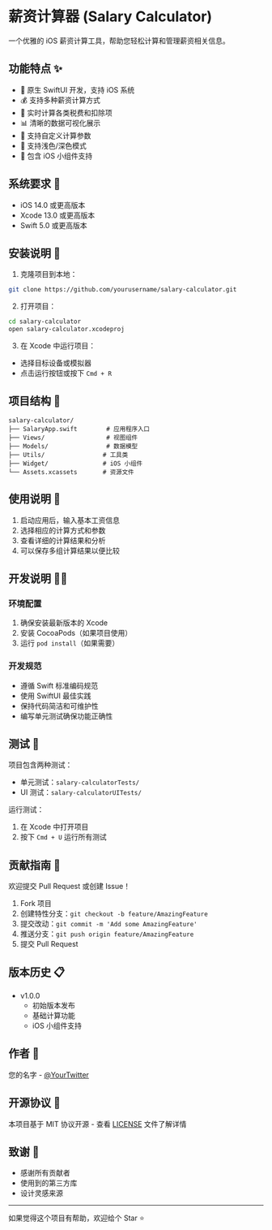 # 薪资计算器 (Salary Calculator)

一个优雅的 iOS 薪资计算工具，帮助您轻松计算和管理薪资相关信息。

## 功能特点 ✨

- 📱 原生 SwiftUI 开发，支持 iOS 系统
- 💰 支持多种薪资计算方式
- 🔄 实时计算各类税费和扣除项
- 📊 清晰的数据可视化展示
- 🎯 支持自定义计算参数
- 🌙 支持浅色/深色模式
- 🔌 包含 iOS 小组件支持

## 系统要求 🔧

- iOS 14.0 或更高版本
- Xcode 13.0 或更高版本
- Swift 5.0 或更高版本

## 安装说明 📲

1. 克隆项目到本地：

```bash
git clone https://github.com/yourusername/salary-calculator.git
```

2. 打开项目：

```bash
cd salary-calculator
open salary-calculator.xcodeproj
```

3. 在 Xcode 中运行项目：

- 选择目标设备或模拟器
- 点击运行按钮或按下 `Cmd + R`

## 项目结构 📁

```
salary-calculator/
├── SalaryApp.swift        # 应用程序入口
├── Views/                 # 视图组件
├── Models/                # 数据模型
├── Utils/                # 工具类
├── Widget/               # iOS 小组件
└── Assets.xcassets       # 资源文件
```

## 使用说明 📖

1. 启动应用后，输入基本工资信息
2. 选择相应的计算方式和参数
3. 查看详细的计算结果和分析
4. 可以保存多组计算结果以便比较

## 开发说明 👨‍💻

### 环境配置

1. 确保安装最新版本的 Xcode
2. 安装 CocoaPods（如果项目使用）
3. 运行 `pod install`（如果需要）

### 开发规范

- 遵循 Swift 标准编码规范
- 使用 SwiftUI 最佳实践
- 保持代码简洁和可维护性
- 编写单元测试确保功能正确性

## 测试 🧪

项目包含两种测试：

- 单元测试：`salary-calculatorTests/`
- UI 测试：`salary-calculatorUITests/`

运行测试：

1. 在 Xcode 中打开项目
2. 按下 `Cmd + U` 运行所有测试

## 贡献指南 🤝

欢迎提交 Pull Request 或创建 Issue！

1. Fork 项目
2. 创建特性分支：`git checkout -b feature/AmazingFeature`
3. 提交改动：`git commit -m 'Add some AmazingFeature'`
4. 推送分支：`git push origin feature/AmazingFeature`
5. 提交 Pull Request

## 版本历史 📋

- v1.0.0
  - 初始版本发布
  - 基础计算功能
  - iOS 小组件支持

## 作者 👤

您的名字 - [@YourTwitter](https://twitter.com/yourtwitter)

## 开源协议 📄

本项目基于 MIT 协议开源 - 查看 [LICENSE](LICENSE) 文件了解详情

## 致谢 🙏

- 感谢所有贡献者
- 使用到的第三方库
- 设计灵感来源

---

如果觉得这个项目有帮助，欢迎给个 Star ⭐️
